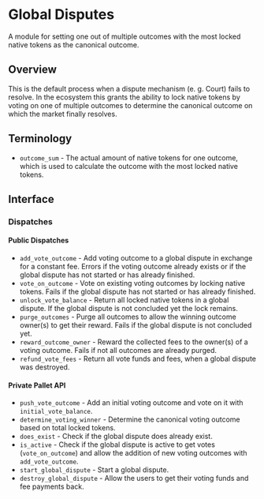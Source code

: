 # Global Disputes

A module for setting one out of multiple outcomes with the most locked native
tokens as the canonical outcome.

## Overview

This is the default process when a dispute mechanism (e. g. Court) fails to
resolve. In the ecosystem this grants the ability to lock native
tokens by voting on one of multiple outcomes to determine the canonical outcome
on which the market finally resolves.

## Terminology

- `outcome_sum` - The actual amount of native tokens for one outcome, which is
  used to calculate the outcome with the most locked native tokens.

## Interface

### Dispatches

#### Public Dispatches

- `add_vote_outcome` - Add voting outcome to a global dispute in exchange for a
  constant fee. Errors if the voting outcome already exists or if the global
  dispute has not started or has already finished.
- `vote_on_outcome` - Vote on existing voting outcomes by locking native tokens.
  Fails if the global dispute has not started or has already finished.
- `unlock_vote_balance` - Return all locked native tokens in a global dispute.
  If the global dispute is not concluded yet the lock remains.
- `purge_outcomes` - Purge all outcomes to allow the winning outcome owner(s) to
  get their reward. Fails if the global dispute is not concluded yet.
- `reward_outcome_owner` - Reward the collected fees to the owner(s) of a voting
  outcome. Fails if not all outcomes are already purged.
- `refund_vote_fees` - Return all vote funds and fees, when a global dispute was
  destroyed.

#### Private Pallet API

- `push_vote_outcome` - Add an initial voting outcome and vote on it with
  `initial_vote_balance`.
- `determine_voting_winner` - Determine the canonical voting outcome based on
  total locked tokens.
- `does_exist` - Check if the global dispute does already exist.
- `is_active` - Check if the global dispute is active to get votes
  (`vote_on_outcome`) and allow the addition of new voting outcomes with
  `add_vote_outcome`.
- `start_global_dispute` - Start a global dispute.
- `destroy_global_dispute` - Allow the users to get their voting funds and fee
  payments back.
